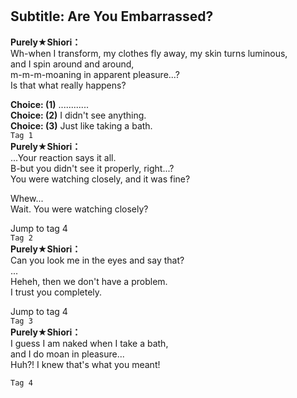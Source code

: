 # 

  
## Subtitle: Are You Embarrassed?
  
**Purely★Shiori：**  
Wh-when I transform, my clothes fly away, my skin turns luminous,  
and I spin around and around,  
m-m-m-moaning in apparent pleasure...?  
Is that what really happens?  
  
**Choice: (1)**  ............  
**Choice: (2)**  I didn't see anything.  
**Choice: (3)**  Just like taking a bath.  
`Tag 1`  
**Purely★Shiori：**  
...Your reaction says it all.  
B-but you didn't see it properly, right...?  
You were watching closely, and it was fine?  
  
Whew...  
Wait. You were watching closely?  
  
Jump to tag 4  
`Tag 2`  
**Purely★Shiori：**  
Can you look me in the eyes and say that?  
...  
Heheh, then we don't have a problem.  
I trust you completely.  
  
Jump to tag 4  
`Tag 3`  
**Purely★Shiori：**  
I guess I am naked when I take a bath,  
and I do moan in pleasure...  
Huh?! I knew that's what you meant!  
  
`Tag 4`  
